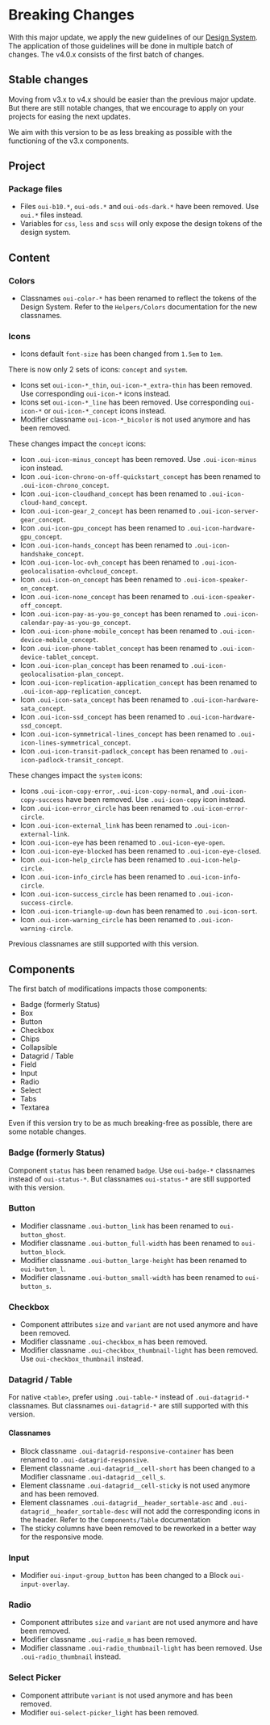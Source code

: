 # Breaking Changes

With this major update, we apply the new guidelines of our [Design System](https://design.cxprojects.ovh/). The application of those guidelines will be done in multiple batch of changes. The v4.0.x consists of the first batch of changes.

## Stable changes

Moving from v3.x to v4.x should be easier than the previous major update.
But there are still notable changes, that we encourage to apply on your projects for easing the next updates.

We aim with this version to be as less breaking as possible with the functioning of the v3.x components.

## Project

### Package files

* Files `oui-b10.*`, `oui-ods.*` and `oui-ods-dark.*` have been removed. Use `oui.*` files instead.
* Variables for `css`, `less` and `scss` will only expose the design tokens of the design system.

## Content

### Colors

* Classnames `oui-color-*` has been renamed to reflect the tokens of the Design System. Refer to the `Helpers/Colors` documentation for the new classnames.

### Icons

* Icons default `font-size` has been changed from `1.5em` to `1em`.

There is now only 2 sets of icons: `concept` and `system`.

* Icons set `oui-icon-*_thin`, `oui-icon-*_extra-thin` has been removed. Use corresponding `oui-icon-*` icons instead.
* Icons set `oui-icon-*_line` has been removed. Use corresponding `oui-icon-*` or `oui-icon-*_concept` icons instead.
* Modifier classname `oui-icon-*_bicolor` is not used anymore and has been removed.

These changes impact the `concept` icons:

* Icon `.oui-icon-minus_concept` has been removed. Use `.oui-icon-minus` icon instead.
* Icon `.oui-icon-chrono-on-off-quickstart_concept` has been renamed to `.oui-icon-chrono_concept`.
* Icon `.oui-icon-cloudhand_concept` has been renamed to `.oui-icon-cloud-hand_concept`.
* Icon `.oui-icon-gear_2_concept` has been renamed to `.oui-icon-server-gear_concept`.
* Icon `.oui-icon-gpu_concept` has been renamed to `.oui-icon-hardware-gpu_concept`.
* Icon `.oui-icon-hands_concept` has been renamed to `.oui-icon-handshake_concept`.
* Icon `.oui-icon-loc-ovh_concept` has been renamed to `.oui-icon-geolocalisation-ovhcloud_concept`.
* Icon `.oui-icon-on_concept` has been renamed to `.oui-icon-speaker-on_concept`.
* Icon `.oui-icon-none_concept` has been renamed to `.oui-icon-speaker-off_concept`.
* Icon `.oui-icon-pay-as-you-go_concept` has been renamed to `.oui-icon-calendar-pay-as-you-go_concept`.
* Icon `.oui-icon-phone-mobile_concept` has been renamed to `.oui-icon-device-mobile_concept`.
* Icon `.oui-icon-phone-tablet_concept` has been renamed to `.oui-icon-device-tablet_concept`.
* Icon `.oui-icon-plan_concept` has been renamed to `.oui-icon-geolocalisation-plan_concept`.
* Icon `.oui-icon-replication-application_concept` has been renamed to `.oui-icon-app-replication_concept`.
* Icon `.oui-icon-sata_concept` has been renamed to `.oui-icon-hardware-sata_concept`.
* Icon `.oui-icon-ssd_concept` has been renamed to `.oui-icon-hardware-ssd_concept`.
* Icon `.oui-icon-symmetrical-lines_concept` has been renamed to `.oui-icon-lines-symmetrical_concept`.
* Icon `.oui-icon-transit-padlock_concept` has been renamed to `.oui-icon-padlock-transit_concept`.

These changes impact the `system` icons:

* Icons `.oui-icon-copy-error`, `.oui-icon-copy-normal`, and `.oui-icon-copy-success` have been removed. Use `.oui-icon-copy` icon instead.
* Icon `.oui-icon-error_circle` has been renamed to `.oui-icon-error-circle`.
* Icon `.oui-icon-external_link` has been renamed to `.oui-icon-external-link`.
* Icon `.oui-icon-eye` has been renamed to `.oui-icon-eye-open`.
* Icon `.oui-icon-eye-blocked` has been renamed to `.oui-icon-eye-closed`.
* Icon `.oui-icon-help_circle` has been renamed to `.oui-icon-help-circle`.
* Icon `.oui-icon-info_circle` has been renamed to `.oui-icon-info-circle`.
* Icon `.oui-icon-success_circle` has been renamed to `.oui-icon-success-circle`.
* Icon `.oui-icon-triangle-up-down` has been renamed to `.oui-icon-sort`.
* Icon `.oui-icon-warning_circle` has been renamed to `.oui-icon-warning-circle`.

Previous classnames are still supported with this version.

## Components

The first batch of modifications impacts those components:

* Badge (formerly Status)
* Box
* Button
* Checkbox
* Chips
* Collapsible
* Datagrid / Table
* Field
* Input
* Radio
* Select
* Tabs
* Textarea

Even if this version try to be as much breaking-free as possible, there are some notable changes.

### Badge (formerly Status)

Component `status` has been renamed `badge`. Use `oui-badge-*` classnames instead of `oui-status-*`. But classnames `oui-status-*` are still supported with this version.

### Button

* Modifier classname `.oui-button_link` has been renamed to `oui-button_ghost`.
* Modifier classname `.oui-button_full-width` has been renamed to `oui-button_block`.
* Modifier classname `.oui-button_large-height` has been renamed to `oui-button_l`.
* Modifier classname `.oui-button_small-width` has been renamed to `oui-button_s`.

### Checkbox

* Component attributes `size` and `variant` are not used anymore and have been removed.
* Modifier classname `.oui-checkbox_m` has been removed.
* Modifier classname `.oui-checkbox_thumbnail-light` has been removed. Use `oui-checkbox_thumbnail` instead.

### Datagrid / Table

For native `<table>`, prefer using `.oui-table-*` instead of `.oui-datagrid-*` classnames.
But classnames `oui-datagrid-*` are still supported with this version.

#### Classnames

* Block classname `.oui-datagrid-responsive-container` has been renamed to `.oui-datagrid-responsive`.
* Element classname `.oui-datagrid__cell-short` has been changed to a Modifier classname `.oui-datagrid__cell_s`.
* Element classname `.oui-datagrid__cell-sticky` is not used anymore and has been removed.
* Element classnames `.oui-datagrid__header_sortable-asc` and `.oui-datagrid__header_sortable-desc` will not add the corresponding icons in the header. Refer to the `Components/Table` documentation
* The sticky columns have been removed to be reworked in a better way for the responsive mode.

### Input

* Modifier `oui-input-group_button` has been changed to a Block `oui-input-overlay`.

### Radio

* Component attributes `size` and `variant` are not used anymore and have been removed.
* Modifier classname `.oui-radio_m` has been removed.
* Modifier classname `.oui-radio_thumbnail-light` has been removed. Use `.oui-radio_thumbnail` instead.

### Select Picker

* Component attribute `variant` is not used anymore and has been removed.
* Modifier `oui-select-picker_light` has been removed.
